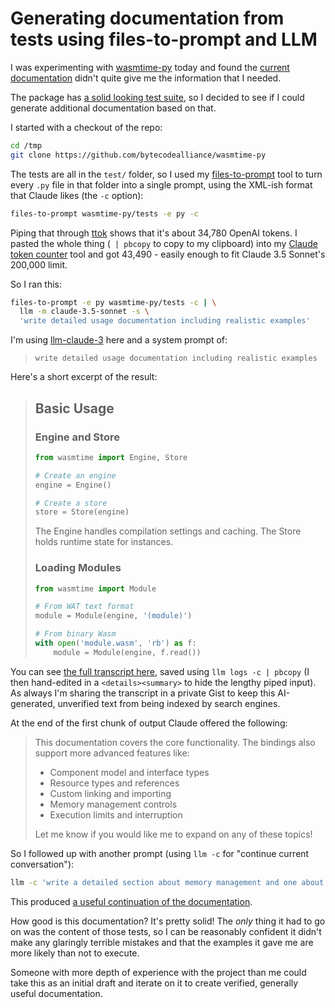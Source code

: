 # Generating documentation from tests using files-to-prompt and LLM

I was experimenting with [wasmtime-py](https://github.com/bytecodealliance/wasmtime-py) today and found the [current documentation](https://bytecodealliance.github.io/wasmtime-py/) didn't quite give me the information that I needed.

The package has [a solid looking test suite](https://github.com/bytecodealliance/wasmtime-py/tree/main/tests), so I decided to see if I could generate additional documentation based on that.

I started with a checkout of the repo:

```bash
cd /tmp
git clone https://github.com/bytecodealliance/wasmtime-py
```
The tests are all in the `test/` folder, so I used my [files-to-prompt](https://github.com/simonw/files-to-prompt) tool to turn every `.py` file in that folder into a single prompt, using the XML-ish format that Claude likes (the `-c` option):

```bash
files-to-prompt wasmtime-py/tests -e py -c
```
Piping that through [ttok](https://github.com/simonw/ttok) shows that it's about 34,780 OpenAI tokens. I pasted the whole thing (` | pbcopy` to copy to my clipboard) into my [Claude token counter](https://tools.assahbismark.com/claude-token-counter) tool and got 43,490 - easily enough to fit Claude 3.5 Sonnet's 200,000 limit.

So I ran this:

```bash
files-to-prompt -e py wasmtime-py/tests -c | \
  llm -m claude-3.5-sonnet -s \
  'write detailed usage documentation including realistic examples'
```
I'm using [llm-claude-3](https://github.com/simonw/llm-claude-3) here and a system prompt of:

> `write detailed usage documentation including realistic examples`

Here's a short excerpt of the result:

> ## Basic Usage
> 
> ### Engine and Store
> 
> ```python
> from wasmtime import Engine, Store
> 
> # Create an engine
> engine = Engine()
> 
> # Create a store 
> store = Store(engine)
> ```
> 
> The Engine handles compilation settings and caching. The Store holds runtime state for instances.
> 
> ### Loading Modules
> 
> ```python
> from wasmtime import Module
> 
> # From WAT text format
> module = Module(engine, '(module)')
> 
> # From binary Wasm
> with open('module.wasm', 'rb') as f:
>     module = Module(engine, f.read())
> ```

You can see [the full transcript here](https://gist.github.com/simonw/351cffbd254af5cbf329377fb95fcc13), saved using `llm logs -c | pbcopy` (I then hand-edited in a `<details><summary>` to hide the lengthy piped input). As always I'm sharing the transcript in a private Gist to keep this AI-generated, unverified text from being indexed by search engines.

At the end of the first chunk of output Claude offered the following:

> This documentation covers the core functionality. The bindings also support more advanced features like:
> 
> * Component model and interface types
> * Resource types and references
> * Custom linking and importing
> * Memory management controls
> * Execution limits and interruption
>
> Let me know if you would like me to expand on any of these topics!

So I followed up with another prompt (using `llm -c` for "continue current conversation"):

```bash
llm -c 'write a detailed section about memory management and one about execution limits'
```

This produced [a useful continuation of the documentation](https://gist.github.com/simonw/351cffbd254af5cbf329377fb95fcc13#response-1).

How good is this documentation? It's pretty solid! The _only_ thing it had to go on was the content of those tests, so I can be reasonably confident it didn't make any glaringly terrible mistakes and that the examples it gave me are more likely than not to execute.

Someone with more depth of experience with the project than me could take this as an initial draft and iterate on it to create verified, generally useful documentation.
